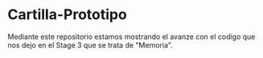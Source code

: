 # Cartilla-Prototipo
Mediante este repositorio estamos mostrando el avanze con el codigo que nos dejo en el Stage 3 que se trata de "Memoria".
